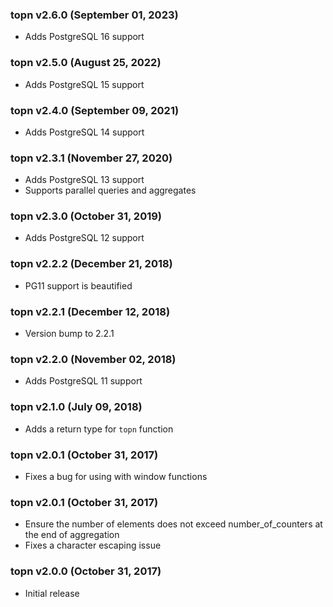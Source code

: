 ### topn v2.6.0 (September 01, 2023) ###

* Adds PostgreSQL 16 support

### topn v2.5.0 (August 25, 2022) ###

* Adds PostgreSQL 15 support

### topn v2.4.0 (September 09, 2021) ###

* Adds PostgreSQL 14 support

### topn v2.3.1 (November 27, 2020) ###

* Adds PostgreSQL 13 support
* Supports parallel queries and aggregates

### topn v2.3.0 (October 31, 2019) ###

* Adds PostgreSQL 12 support

### topn v2.2.2 (December 21, 2018) ###

* PG11 support is beautified

### topn v2.2.1 (December 12, 2018) ###

* Version bump to 2.2.1

### topn v2.2.0 (November 02, 2018) ###

* Adds PostgreSQL 11 support

### topn v2.1.0 (July 09, 2018) ###

* Adds a return type for `topn` function

### topn v2.0.1 (October 31, 2017) ###

* Fixes a bug for using with window functions

### topn v2.0.1 (October 31, 2017) ###

* Ensure the number of elements does not exceed number_of_counters at the end of aggregation
* Fixes a character escaping issue

### topn v2.0.0 (October 31, 2017) ###

* Initial release
